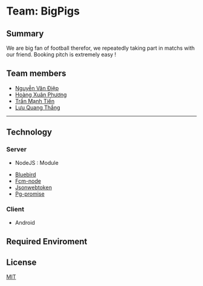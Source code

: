 # Team: BigPigs

## Summary
We are big fan of football therefor, we repeatedly taking part in matchs with our friend.
Booking pitch is extremely easy !


## Team members

* [Nguyễn Văn Điệp](https://www.facebook.com/ngoanvv)
* [Hoàng Xuân Phương](https://www.facebook.com/H.XuanPhuong)
* [Trần Mạnh Tiến](https://www.facebook.com/ManhTien1212)
* [Lưu Quang Thắng](https://www.facebook.com/ManhTien1212)

----
## Technology
### Server
* NodeJS : Module 
- [Bluebird] 
- [Fcm-node]
- [Jsonwebtoken]
- [Pg-promise]


### Client
* Android


## Required Enviroment 

## License

  [MIT](LICENSE)


[Bluebird]: <https://www.npmjs.com/package/bluebird>
[Fcm-Node]: <https://www.npmjs.com/package/fcm-node>
[Jsonwebtoken]: <https://tools.ietf.org/html/rfc7519>
[Pg-promise]: <https://www.npmjs.com/package/pg-promise>